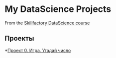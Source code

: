# My DataScience Projects
From the [Skillfactory DataScience course](https://skillfactory.ru/data-scientist)

## Проекты

*[Проект 0. Игра.  Угадай число](https://github.com/D1masikk/SFDS_DImas/blob/master/game.py)


